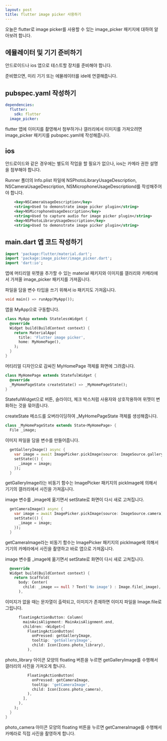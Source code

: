 ```yaml
---
layout: post
title: flutter image picker 사용하기
---
```


오늘은 flutter로 image picker를 사용할 수 있는 image_picker 패키지에 대하여 알아보려 합니다.

## 에뮬레이터 및 기기 준비하기

안드로이드나 ios 앱으로 테스트할 장치를 준비해야 합니다.

준비했으면, 미리 기기 또는 에뮬레이터를 ide에 연결해줍니다.

## pubspec.yaml 작성하기

```yaml
dependencies:
  flutter:
    sdk: flutter
  image_picker:
```

flutter 앱에 이미지를 촬영해서 첨부하거나 갤러리에서 이미지를 가져오려면 image_picker 패키지를 pubspec.yaml에 작성해줍니다.

## ios

안드로이드와 같은 경우에는 별도의 작업을 할 필요가 없으나, ios는 카메라 권한 설명을 첨부해야 합니다.

Runner 폴더의 Info.plist 파일에 NSPhotoLibraryUsageDescription, NSCameraUsageDescription, NSMicrophoneUsageDescriptiond를 작성해주어야 합니다.

```xml
	<key>NSCameraUsageDescription</key>
	<string>Used to demonstrate image picker plugin</string>
	<key>NSMicrophoneUsageDescription</key>
	<string>Used to capture audio for image picker plugin</string>
	<key>NSPhotoLibraryUsageDescription</key>
	<string>Used to demonstrate image picker plugin</string>
```

## main.dart 앱 코드 작성하기

```dart
import 'package:flutter/material.dart';
import 'package:image_picker/image_picker.dart';
import 'dart:io';
```

앱에 머티리얼 위젯을 추가할 수 있는 material 패키지와 이미지를 갤러리와 카메라에서 가져올 image_picker 패키지를 가져옵니다.

파일을 담을 변수 타입을 쓰기 위해서 io 패키지도 가져옵니다.

```dart
void main() => runApp(MyApp());
```

앱을 MyApp으로 구동합니다.

```dart
class MyApp extends StatelessWidget {
  @override
  Widget build(BuildContext context) {
    return MaterialApp(
      title: 'Flutter image picker',
      home: MyHomePage(),
    );
  }
}
```

머티리얼 디자인으로 감싸진 MyHomePage 객체를 화면에 그려줍니다.

```dart
class MyHomePage extends StatefulWidget {
  @override
  _MyHomePageState createState() => _MyHomePageState();
}
```

StatefulWidget으로 버튼, 슬라이더, 체크 박스처럼 사용자와 상호작용하여 위젯이 변화하는 것을 묶어줍니다.

createState 메소드를 오버라이딩하여 \_MyHomePageState 객체를 생성해줍니다.

```dart
class _MyHomePageState extends State<MyHomePage> {
  File _image;
```

이미지 파일을 담을 변수를 만들어줍니다.

```dart
  getGalleryImage() async {
    var image = await ImagePicker.pickImage(source: ImageSource.gallery);
    setState(() {
      _image = image;
    });
  }
```

getGalleryImage라는 비동기 함수는 ImagePicker 패키지의 pickImage에 의해서 기기의 갤러리에서 사진을 가져옵니다.

image 변수를 \_image에 옮기면서 setState로 화면이 다시 새로 고쳐집니다.

```dart
  getCameraImage() async {
    var image = await ImagePicker.pickImage(source: ImageSource.camera);
    setState(() {
      _image = image;
    });
  }
```

getCameraImage라는 비동기 함수는 ImagePicker 패키지의 pickImage에 의해서 기기의 카메라에서 사진을 촬영하고 바로 앱으로 가져옵니다.

image 변수를 \_image에 옮기면서 setState로 화면이 다시 새로 고쳐집니다.

```dart
  @override
  Widget build(BuildContext context) {
    return Scaffold(
      body: Center(
        child: _image == null ? Text('No image') : Image.file(_image),
      ),
```

이미지가 없을 때는 문자열이 출력되고, 이미지가 존재하면 이미지 파일을 Image.file로 그립니다.

```dart
      floatingActionButton: Column(
        mainAxisAlignment: MainAxisAlignment.end,
        children: <Widget>[
          FloatingActionButton(
            onPressed: getGalleryImage,
            tooltip: 'getGalleryImage',
            child: Icon(Icons.photo_library),
          ),
```

photo_library 아이콘 모양의 floating 버튼을 누르면 getGalleryImage를 수행해서 갤러리의 사진을 가져오게 합니다.

```dart
          FloatingActionButton(
            onPressed: getCameraImage,
            tooltip: 'getCameraImage',
            child: Icon(Icons.photo_camera),
          ),
        ],
      ),
    );
  }
}
```

photo_camera 아이콘 모양의 floating 버튼을 누르면 getCameraImage를 수행해서 카메라로 직접 사진을 촬영하게 합니다.
